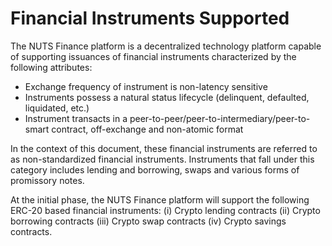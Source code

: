 # Financial Instruments Supported

The NUTS Finance platform is a decentralized technology platform capable of supporting issuances of financial instruments characterized by the following attributes:

* Exchange frequency of instrument is non-latency sensitive 
* Instruments possess a natural status lifecycle \(delinquent, defaulted, liquidated, etc.\) 
* Instrument transacts in a peer-to-peer/peer-to-intermediary/peer-to-smart contract, off-exchange and non-atomic format 

In the context of this document, these financial instruments are referred to as non-standardized financial instruments. Instruments that fall under this category includes lending and borrowing, swaps and various forms of promissory notes.

At the initial phase, the NUTS Finance platform will support the following ERC-20 based financial instruments: \(i\) Crypto lending contracts \(ii\) Crypto borrowing contracts \(iii\) Crypto swap contracts \(iv\) Crypto savings contracts.  


